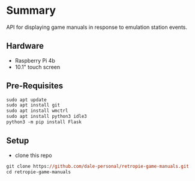 # Summary

API for displaying game manuals in response to emulation station events.

## Hardware

- Raspberry Pi 4b
- 10.1" touch screen

## Pre-Requisites

```ps
sudo apt update
sudo apt install git
sudo apt install wmctrl
sudo apt install python3 idle3
python3 -m pip install Flask
```

## Setup

- clone this repo

```ps
git clone https://github.com/dale-personal/retropie-game-manuals.git
cd retropie-game-manuals
```
